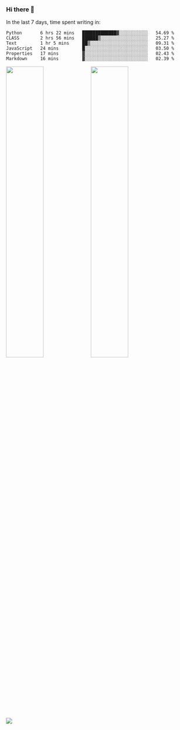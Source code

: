 ### Hi there 👋

In the last 7 days, time spent writing in:

<!--START_SECTION:waka-->

```text
Python       6 hrs 22 mins   █████████████▓░░░░░░░░░░░   54.69 %
CLASS        2 hrs 56 mins   ██████▒░░░░░░░░░░░░░░░░░░   25.27 %
Text         1 hr 5 mins     ██▒░░░░░░░░░░░░░░░░░░░░░░   09.31 %
JavaScript   24 mins         █░░░░░░░░░░░░░░░░░░░░░░░░   03.50 %
Properties   17 mins         ▓░░░░░░░░░░░░░░░░░░░░░░░░   02.43 %
Markdown     16 mins         ▓░░░░░░░░░░░░░░░░░░░░░░░░   02.39 %
```

<!--END_SECTION:waka-->

<img src="https://wakatime.com/share/@jimtje/5d0c92de-08f8-4a72-8f2f-6a9693d1e318.svg" width=45% height=45%> <img src="https://wakatime.com/share/@jimtje/501498ae-bda5-4da7-a89d-b40bcdd5556d.svg" width=45% height=45%>

![](https://hit.yhype.me/github/profile?user_id=43537315)
